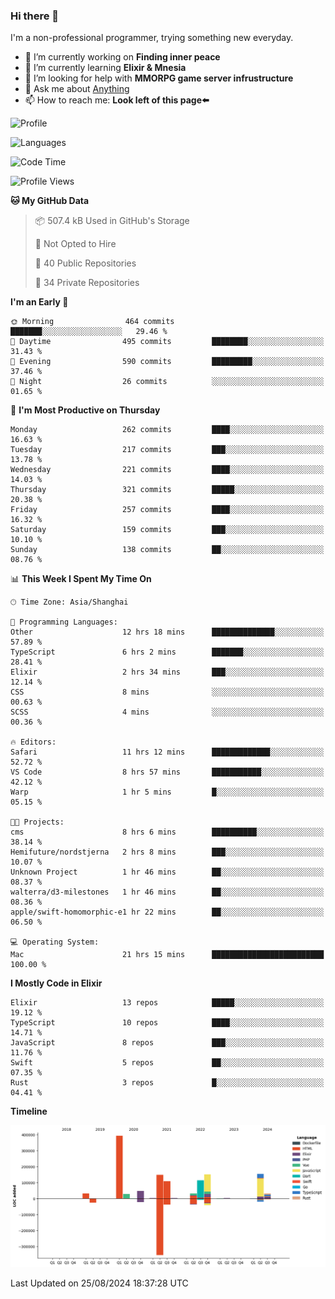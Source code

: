 ### Hi there 👋

I'm a non-professional programmer, trying something new everyday.

<!--
**dyzdyz010/dyzdyz010** is a ✨ _special_ ✨ repository because its `README.md` (this file) appears on your GitHub profile.
-->

- 🔭 I’m currently working on **Finding inner peace**
- 🌱 I’m currently learning **Elixir & Mnesia**
- 🤔 I’m looking for help with **MMORPG game server infrustructure**
- 💬 Ask me about [Anything](https://github.com/dyzdyz010/dyzdyz010/issues)
- 📫 How to reach me: **Look left of this page⬅️**

<!-- - 👯 I’m looking to collaborate on
- 😄 Pronouns: ...
- ⚡ Fun fact: ...
 -->
 
![Profile](https://github-readme-stats.vercel.app/api?username=dyzdyz010&count_private=true&show_icons=true&theme=dracula)

![Languages](https://github-readme-stats.vercel.app/api/top-langs/?username=dyzdyz010&layout=compact&theme=dracula)

<!--START_SECTION:waka-->
![Code Time](http://img.shields.io/badge/Code%20Time-1%2C810%20hrs%207%20mins-blue)

![Profile Views](http://img.shields.io/badge/Profile%20Views-1-blue)

**🐱 My GitHub Data** 

> 📦 507.4 kB Used in GitHub's Storage 
 > 
> 🚫 Not Opted to Hire
 > 
> 📜 40 Public Repositories 
 > 
> 🔑 34 Private Repositories 
 > 
**I'm an Early 🐤** 

```text
🌞 Morning                464 commits         ███████░░░░░░░░░░░░░░░░░░   29.46 % 
🌆 Daytime                495 commits         ████████░░░░░░░░░░░░░░░░░   31.43 % 
🌃 Evening                590 commits         █████████░░░░░░░░░░░░░░░░   37.46 % 
🌙 Night                  26 commits          ░░░░░░░░░░░░░░░░░░░░░░░░░   01.65 % 
```
📅 **I'm Most Productive on Thursday** 

```text
Monday                   262 commits         ████░░░░░░░░░░░░░░░░░░░░░   16.63 % 
Tuesday                  217 commits         ███░░░░░░░░░░░░░░░░░░░░░░   13.78 % 
Wednesday                221 commits         ████░░░░░░░░░░░░░░░░░░░░░   14.03 % 
Thursday                 321 commits         █████░░░░░░░░░░░░░░░░░░░░   20.38 % 
Friday                   257 commits         ████░░░░░░░░░░░░░░░░░░░░░   16.32 % 
Saturday                 159 commits         ███░░░░░░░░░░░░░░░░░░░░░░   10.10 % 
Sunday                   138 commits         ██░░░░░░░░░░░░░░░░░░░░░░░   08.76 % 
```


📊 **This Week I Spent My Time On** 

```text
🕑︎ Time Zone: Asia/Shanghai

💬 Programming Languages: 
Other                    12 hrs 18 mins      ██████████████░░░░░░░░░░░   57.89 % 
TypeScript               6 hrs 2 mins        ███████░░░░░░░░░░░░░░░░░░   28.41 % 
Elixir                   2 hrs 34 mins       ███░░░░░░░░░░░░░░░░░░░░░░   12.14 % 
CSS                      8 mins              ░░░░░░░░░░░░░░░░░░░░░░░░░   00.63 % 
SCSS                     4 mins              ░░░░░░░░░░░░░░░░░░░░░░░░░   00.36 % 

🔥 Editors: 
Safari                   11 hrs 12 mins      █████████████░░░░░░░░░░░░   52.72 % 
VS Code                  8 hrs 57 mins       ███████████░░░░░░░░░░░░░░   42.12 % 
Warp                     1 hr 5 mins         █░░░░░░░░░░░░░░░░░░░░░░░░   05.15 % 

🐱‍💻 Projects: 
cms                      8 hrs 6 mins        ██████████░░░░░░░░░░░░░░░   38.14 % 
Hemifuture/nordstjerna   2 hrs 8 mins        ███░░░░░░░░░░░░░░░░░░░░░░   10.07 % 
Unknown Project          1 hr 46 mins        ██░░░░░░░░░░░░░░░░░░░░░░░   08.37 % 
walterra/d3-milestones   1 hr 46 mins        ██░░░░░░░░░░░░░░░░░░░░░░░   08.36 % 
apple/swift-homomorphic-e1 hr 22 mins        ██░░░░░░░░░░░░░░░░░░░░░░░   06.50 % 

💻 Operating System: 
Mac                      21 hrs 15 mins      █████████████████████████   100.00 % 
```

**I Mostly Code in Elixir** 

```text
Elixir                   13 repos            █████░░░░░░░░░░░░░░░░░░░░   19.12 % 
TypeScript               10 repos            ████░░░░░░░░░░░░░░░░░░░░░   14.71 % 
JavaScript               8 repos             ███░░░░░░░░░░░░░░░░░░░░░░   11.76 % 
Swift                    5 repos             ██░░░░░░░░░░░░░░░░░░░░░░░   07.35 % 
Rust                     3 repos             █░░░░░░░░░░░░░░░░░░░░░░░░   04.41 % 
```



**Timeline**

![Lines of Code chart](https://raw.githubusercontent.com/dyzdyz010/dyzdyz010/master/assets/bar_graph.png)


 Last Updated on 25/08/2024 18:37:28 UTC
<!--END_SECTION:waka-->
